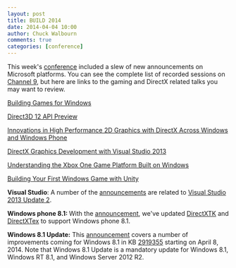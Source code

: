 ```yaml
---
layout: post
title: BUILD 2014
date: 2014-04-04 10:00
author: Chuck Walbourn
comments: true
categories: [conference]
---
```

This week's <a href="http://www.buildwindows.com/">conference</a> included a slew of new announcements on Microsoft platforms. You can see the complete list of recorded sessions on <a href="https://channel9.msdn.com/Events/Build/2014">Channel 9</a>, but here are links to the gaming and DirectX related talks you may want to review.
<!--more-->

<a href="https://channel9.msdn.com/Events/Build/2014/2-662">Building Games for Windows</a>

<a href="https://channel9.msdn.com/Events/Build/2014/3-564">Direct3D 12 API Preview</a>

<a href="https://channel9.msdn.com/Events/Build/2014/3-510">Innovations in High Performance 2D Graphics with DirectX Across Windows and Windows Phone<br /></a>

<a href="https://channel9.msdn.com/Events/Build/2014/3-594">DirectX Graphics Development with Visual Studio 2013<br /></a>

<a href="https://channel9.msdn.com/Events/Build/2014/2-651">Understanding the Xbox One Game Platform Built on Windows<br /></a>

<a href="https://channel9.msdn.com/Events/Build/2014/2-503">Building Your First Windows Game with Unity<br /></a>

<strong>Visual Studio</strong>: A number of the <a href="https://blogs.windows.com/buildingapps/2014/04/02/extending-platform-commonality-through-universal-windows-apps/">announcements</a> are related to <a href="https://walbourn.github.io/visual-studio-2013-update-2/">Visual Studio 2013 Update 2</a>.

<strong>Windows phone 8.1: </strong>With the <a href="https://blogs.windows.com/windowsexperience/2014/04/02/cortana-yes-and-many-many-other-great-features-coming-in-windows-phone-8-1/">announcement</a>, we've updated <a href="http://go.microsoft.com/fwlink/?LinkId=248929">DirectXTK</a> and <a href="http://go.microsoft.com/fwlink/?LinkId=248926">DirectXTex</a> to support Windows phone 8.1.

<strong>Windows 8.1 Update:</strong> This <a href="https://blogs.windows.com/windowsexperience/2014/04/02/windows-8-1-update-important-refinements-to-the-windows-experience/">announcement</a> covers a number of improvements coming for Windows 8.1 in KB <a href="http://support.microsoft.com/kb/2919355">2919355</a> starting on April 8, 2014. Note that Windows 8.1 Update is a mandatory update for Windows 8.1, Windows RT 8.1, and Windows Server 2012 R2.
